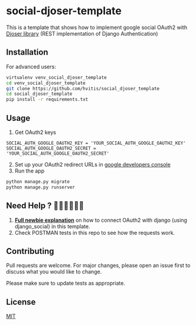 # social-djoser-template

This is a template that shows how to implement google social OAuth2 with [Djoser library][1] (REST implementation of Django Authentication)

## Installation

For advanced users:

```bash
virtualenv venv_social_djoser_template
cd venv_social_djoser_template
git clone https://github.com/hvitis/social_djoser_template
cd social_djoser_template
pip install -r requirements.txt 
```

## Usage

1. Get OAuth2 keys
```
SOCIAL_AUTH_GOOGLE_OAUTH2_KEY = 'YOUR_SOCIAL_AUTH_GOOGLE_OAUTH2_KEY' 
SOCIAL_AUTH_GOOGLE_OAUTH2_SECRET = 'YOUR_SOCIAL_AUTH_GOOGLE_OAUTH2_SECRET' 
```

2. Set up your OAuth2 redirect URLs in [google developers console][2]
3. Run the app
```bash
python manage.py migrate
python manage.py runserver
```

## Need Help ? 💁🏻‍♂️💁🏽‍♀️

1. [__Full newbie explanation__][0] on how to connect OAuth2 with django (using django_social) in this template.
2. Check POSTMAN tests in this repo to see how the requests work.


## Contributing
Pull requests are welcome. For major changes, please open an issue first to discuss what you would like to change.

Please make sure to update tests as appropriate.

## License
[MIT](https://choosealicense.com/licenses/mit/)


[0]: https://hvitis.com/django-oauth-social-tutorial-how-to-implement-google-login-with-djoser
[1]: https://djoser.readthedocs.io/en/latest/social_endpoints.html
[2]: https://console.developers.google.com/
